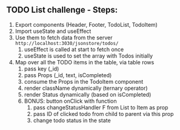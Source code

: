 ## TODO List challenge - Steps:

1. Export components (Header, Footer, TodoList, TodoItem)
2. Import useState and useEffect
3. Use them to fetch data from the server `http://localhost:3030/jsonstore/todos/`
   1. useEffect is called at start to fetch once
   2. useState is used to set the array with Todos initially
4. Map over all the TODO items in the table, via table rows
   1. pass key (_id)
   2. pass Props (_id, text, isCompleted)
   3. consume the Props in the TodoItem component
   4. render className dynamically (ternary operator)
   5. render Status dynamically (based on isCompleted)
   6. BONUS: button onClick with function
      1. pass changeStatusHandler F from List to Item as prop
      2. pass ID of clicked todo from child to parent via this prop
      3. change todo status in the state